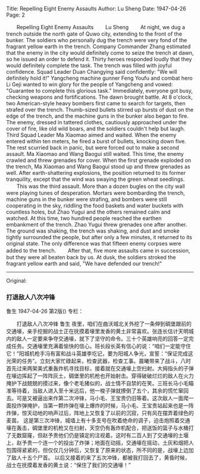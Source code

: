 Title: Repelling Eight Enemy Assaults
Author: Lu Sheng
Date: 1947-04-26
Page: 2

　　Repelling Eight Enemy Assaults
　　Lu Sheng
　　At night, we dug a trench outside the north gate of Quwo city, extending to the front of the bunker. The soldiers who personally dug the trench were very fond of the fragrant yellow earth in the trench. Company Commander Zhang estimated that the enemy in the city would definitely come to seize the trench at dawn, so he issued an order to defend it. Thirty heroes responded loudly that they would definitely complete the task. The trench was filled with joyful confidence. Squad Leader Duan Changying said confidently: "We will definitely hold it!" Yangcheng machine gunner Feng Youfu and combat hero Li Geji wanted to win glory for the people of Yangcheng and vowed: "Guarantee to complete this glorious task." Immediately, everyone got busy, checking weapons and fortifications. The dawn brought battle. At 8 o'clock, two American-style heavy bombers first came to search for targets, then strafed over the trench. Thumb-sized bullets stirred up bursts of dust on the edge of the trench, and the machine guns in the bunker also began to fire. The enemy, dressed in tattered clothes, cautiously approached under the cover of fire, like old wild boars, and the soldiers couldn't help but laugh. Third Squad Leader Ma Xiaomao aimed and waited. When the enemy entered within ten meters, he fired a burst of bullets, knocking down five. The rest scurried back in panic, but were forced out to make a second assault. Ma Xiaomao and Wang Baogui still waited. This time, the enemy crawled and threw grenades for cover. When the first grenade exploded on the trench, Ma Xiaomao and Wang Baogui stood up and threw grenades as well. After earth-shattering explosions, the position returned to its former tranquility, except that the wind was swaying the green wheat seedlings.
　　This was the third assault. More than a dozen bugles on the city wall were playing tunes of desperation. Mortars were bombarding the trench, machine guns in the bunker were strafing, and bombers were still cooperating in the sky, riddling the food baskets and water buckets with countless holes, but Zhao Yugui and the others remained calm and watched. At this time, two hundred people reached the earthen embankment of the trench. Zhao Yugui threw grenades one after another. The ground was shaking, the trench was shaking, and dust and smoke tightly surrounded the people, but after only a few minutes, it returned to its original state. The only difference was that fifteen enemy corpses were added to the trench.
　　After that, five more assaults came in succession, but they were all beaten back by us. At dusk, the soldiers stroked the fragrant yellow earth and said, "We have defended our trench!"



<hr /> 

Original: 


### 打退敌人八次冲锋
鲁生
1947-04-26
第2版()
专栏：

　　打退敌人八次冲锋
    鲁生
    夜里，咱们在曲沃城北关外挖了一条伸到碉堡跟前的交通壕，亲手挖掘的战士正在抚摸着壕里发香的黄土非常喜欢。张连长估计天明城内的敌人一定要来争夺交通壕，就下了坚守的命令。三十个英雄响亮的回答一定完成任务。交通壕里充满着愉快的信心。班长段长英有信心的说：“咱们一定能守住它！”阳城机枪手冯有富和战斗英雄李圪记，要为阳城人争光，宣誓：“保证完成这光荣的任务”。立刻大家忙碌起来，检查武器，检查工事。晨曦带来了战斗，八时首先过来两架美式重轰炸机寻找目标，接着就在交通壕上空扫射。大拇指头的子弹在壕边挥起了一阵阵灰土，碉堡里的机枪也开始射击。穿得破破烂烂的敌人在火力掩护下战兢兢的摸过来，像个老毛猪似的，战士情不自禁的在笑。三班长马小毛瞄准等待着，当敌人进入至十米远后，他一梭子弹就撩倒了五个，其余的慌忙窜回去。可是又被逼出来作第二次冲锋，马小毛、王宝贵仍旧等着。这次敌人一面爬一面投炸弹掩护，当第一颗炸弹在壕上爆炸的时候，马小毛、王宝贵站起来也是一阵炸弹，惊天动地的响声过后，阵地上又恢复了以前的沉寂，只有风在摆弄着绿色的麦苗。
    这是第三次冲锋，城墙上有十多支号在吹着绝命的调子，迫击炮照着交通壕在轰击，碉堡里的机枪又在扫射，天空仍有轰炸机配合，把送饭的篮子与水桶打了无数窟窿，但赵予贵他们仍是镇定的注视着。这时有二百人到了交通壕的土堰上，赵予贵一个连一个的投出了炸弹；地面在动摇，交通壕在摇动，土灰和烟把人包围得紧紧的，但仅仅几分钟后，又恢复了原来的状态，所不同的是，战壕上边加了敌人十五个尸首。
    以后又接着的来了五次冲锋，都被我打回去了，黄昏时候，战士在抚摸着发香的黄土说：“保住了我们的交通壕！”
